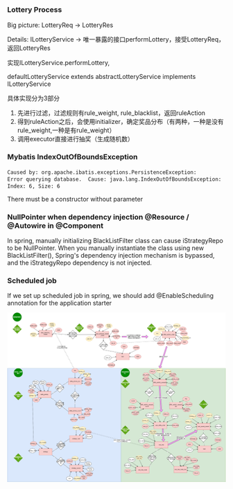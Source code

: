 #

### Lottery Process
Big picture: LotteryReq -> LotteryRes

Details: 
ILotteryService -> 唯一暴露的接口performLottery，接受LotteryReq，返回LotteryRes


实现ILotteryService.performLottery, 

defaultLotteryService extends abstractLotteryService implements ILotteryService

具体实现分为3部分
1. 先进行过滤，过滤规则有rule_weight, rule_blacklist，返回ruleAction
2. 得到ruleAction之后，会使用initializer，确定奖品分布（有两种，一种是没有rule_weight,一种是有rule_weight）
3. 调用executor直接进行抽奖（生成随机数）


 
 

### Mybatis IndexOutOfBoundsException
    Caused by: org.apache.ibatis.exceptions.PersistenceException:
    Error querying database.  Cause: java.lang.IndexOutOfBoundsException: Index: 6, Size: 6

There must be a constructor without parameter


### NullPointer when dependency injection @Resource / @Autowire in @Component

In spring, manually initializing BlackListFilter class can cause iStrategyRepo to be NullPointer. 
When you manually instantiate the class using new BlackListFilter(), Spring's dependency injection mechanism is bypassed, and the iStrategyRepo dependency is not injected.


### Scheduled job
If we set up scheduled job in spring, we should add @EnableScheduling annotation for the application starter



![img.png](docs/imgs/img.png)